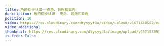 ```yaml
---
title: 角的初步认识——锐角、钝角和直角
description: 角的初步认识——锐角、钝角和直角
position: 10
video: https://res.cloudinary.com/dtysyyt3a/video/upload/v1671538552/easymath/2年级上/03单元角的初步认识/ioyuuytbamjcxvhqwwp4.mp4
video_additional: 
thumbnail: https://res.cloudinary.com/dtysyyt3a/image/upload/v1671538555/easymath/2年级上/03单元角的初步认识/q0yvznzgar2sxheke4sn.png
is_free: False
---
```

